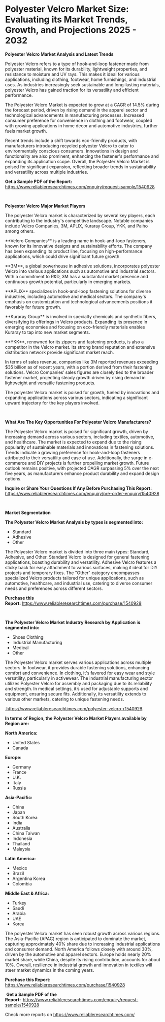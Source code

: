 <p><h1>Polyester Velcro Market Size: Evaluating its Market Trends, Growth, and Projections 2025 - 2032</h1></p><p><strong>Polyester Velcro Market Analysis and Latest Trends</strong></p>
<p><p>Polyester Velcro refers to a type of hook-and-loop fastener made from polyester material, known for its durability, lightweight properties, and resistance to moisture and UV rays. This makes it ideal for various applications, including clothing, footwear, home furnishings, and industrial uses. As industries increasingly seek sustainable and long-lasting materials, polyester Velcro has gained traction for its versatility and efficient performance.</p><p>The Polyester Velcro Market is expected to grow at a CAGR of 14.5% during the forecast period, driven by rising demand in the apparel sector and technological advancements in manufacturing processes. Increased consumer preference for convenience in clothing and footwear, coupled with growing applications in home decor and automotive industries, further fuels market growth. </p><p>Recent trends include a shift towards eco-friendly products, with manufacturers introducing recycled polyester Velcro to cater to environmentally conscious consumers. Innovations in design and functionality are also prominent, enhancing the fastener's performance and expanding its application scope. Overall, the Polyester Velcro Market is poised for significant expansion, reflecting broader trends in sustainability and versatility across multiple industries.</p></p>
<p><strong>Get a Sample PDF of the Report:&nbsp;</strong> <a href="https://www.reliableresearchtimes.com/enquiry/request-sample/1540928?utm_campaign=3311&utm_medium=2&utm_source=Github&utm_content=ia&utm_term=05042025&utm_id=polyester-velcro">https://www.reliableresearchtimes.com/enquiry/request-sample/1540928</a></p>
<p>&nbsp;</p>
<p><strong>Polyester Velcro Major Market Players</strong></p>
<p><p>The polyester Velcro market is characterized by several key players, each contributing to the industry's competitive landscape. Notable companies include Velcro Companies, 3M, APLIX, Kuraray Group, YKK, and Paiho among others.</p><p>**Velcro Companies** is a leading name in hook-and-loop fasteners, known for its innovative designs and sustainability efforts. The company has been expanding its product line, focusing on high-performance applications, which could drive significant future growth.</p><p>**3M**, a global powerhouse in adhesive solutions, incorporates polyester Velcro into various applications such as automotive and industrial sectors. With a commitment to R&D, 3M has a substantial market presence and continuous growth potential, particularly in emerging markets.</p><p>**APLIX** specializes in hook-and-loop fastening solutions for diverse industries, including automotive and medical sectors. The company's emphasis on customization and technological advancements positions it favorably for future growth. </p><p>**Kuraray Group** is involved in specialty chemicals and synthetic fibers, diversifying its offerings in Velcro products. Expanding its presence in emerging economies and focusing on eco-friendly materials enables Kuraray to tap into new market segments.</p><p>**YKK**, renowned for its zippers and fastening products, is also a competitor in the Velcro market. Its strong brand reputation and extensive distribution network provide significant market reach.</p><p>In terms of sales revenue, companies like 3M reported revenues exceeding $35 billion as of recent years, with a portion derived from their fastening solutions. Velcro Companies’ sales figures are closely tied to the broader fastener market, projecting steady growth driven by rising demand in lightweight and versatile fastening products.</p><p>The polyester Velcro market is poised for growth, fueled by innovations and expanding applications across various sectors, indicating a significant upward trajectory for the key players involved.</p></p>
<p>&nbsp;</p>
<p><strong>What Are The Key Opportunities For Polyester Velcro Manufacturers?</strong></p>
<p><p>The Polyester Velcro market is poised for significant growth, driven by increasing demand across various sectors, including textiles, automotive, and healthcare. The market is expected to expand due to the rising popularity of sustainable materials and innovations in fastening solutions. Trends indicate a growing preference for hook-and-loop fasteners attributed to their versatility and ease of use. Additionally, the surge in e-commerce and DIY projects is further propelling market growth. Future outlook remains positive, with projected CAGR surpassing 5% over the next five years, as manufacturers enhance product durability and expand design options.</p></p>
<p><strong>Inquire or Share Your Questions If Any Before Purchasing This Report:</strong> <a href="https://www.reliableresearchtimes.com/enquiry/pre-order-enquiry/1540928?utm_campaign=3311&utm_medium=2&utm_source=Github&utm_content=ia&utm_term=05042025&utm_id=polyester-velcro">https://www.reliableresearchtimes.com/enquiry/pre-order-enquiry/1540928</a></p>
<p>&nbsp;</p>
<p><strong>Market Segmentation</strong></p>
<p><strong>The Polyester Velcro Market Analysis by types is segmented into:</strong></p>
<p><ul><li>Standard</li><li>Adhesive</li><li>Other</li></ul></p>
<p><p>The Polyester Velcro market is divided into three main types: Standard, Adhesive, and Other. Standard Velcro is designed for general fastening applications, boasting durability and versatility. Adhesive Velcro features a sticky back for easy attachment to various surfaces, making it ideal for DIY projects and temporary fixes. The "Other" category encompasses specialized Velcro products tailored for unique applications, such as automotive, healthcare, and industrial use, catering to diverse consumer needs and preferences across different sectors.</p></p>
<p><strong>Purchase this Report:&nbsp;</strong><a href="https://www.reliableresearchtimes.com/purchase/1540928?utm_campaign=3311&utm_medium=2&utm_source=Github&utm_content=ia&utm_term=05042025&utm_id=polyester-velcro">https://www.reliableresearchtimes.com/purchase/1540928</a></p>
<p>&nbsp;</p>
<p><strong>The Polyester Velcro Market Industry Research by Application is segmented into:</strong></p>
<p><ul><li>Shoes Clothing</li><li>Industrial Manufacturing</li><li>Medical</li><li>Other</li></ul></p>
<p><p>The Polyester Velcro market serves various applications across multiple sectors. In footwear, it provides durable fastening solutions, enhancing comfort and convenience. In clothing, it's favored for easy wear and style versatility, particularly in activewear. The industrial manufacturing sector utilizes Polyester Velcro for assembly and packaging due to its reliability and strength. In medical settings, it’s used for adjustable supports and equipment, ensuring secure fits. Additionally, its versatility extends to various other markets, catering to unique fastening needs.</p></p>
<p><a href="https://www.reliableresearchtimes.com/polyester-velcro-r1540928?utm_campaign=3311&utm_medium=2&utm_source=Github&utm_content=ia&utm_term=05042025&utm_id=polyester-velcro">&nbsp;https://www.reliableresearchtimes.com/polyester-velcro-r1540928</a></p>
<p><strong>In terms of Region, the Polyester Velcro Market Players available by Region are:</strong></p>
<p>
    <p> <strong> North America: </strong>
        <ul>
            <li>United States</li>
            <li>Canada</li>
        </ul>
        </p> 
    <p> <strong> Europe: </strong>
        <ul>
            <li>Germany</li>
            <li>France</li>
            <li>U.K.</li>
            <li>Italy</li>
            <li>Russia</li>
        </ul>
        </p> 
    <p> <strong> Asia-Pacific: </strong>
        <ul>
            <li>China</li>
            <li>Japan</li>
            <li>South Korea</li>
            <li>India</li>
            <li>Australia</li>
            <li>China Taiwan</li>
            <li>Indonesia</li>
            <li>Thailand</li>
            <li>Malaysia</li>
        </ul>
        </p> 
    <p> <strong> Latin America: </strong>
        <ul>
            <li>Mexico</li>
            <li>Brazil</li>
            <li>Argentina Korea</li>
            <li>Colombia</li>
        </ul>
        </p> 
    <p> <strong> Middle East & Africa: </strong>
        <ul>
            <li>Turkey</li>
            <li>Saudi</li>
            <li>Arabia</li>
            <li>UAE</li>
            <li>Korea</li>
        </ul>
    </p>
    </p>
<p><p>The polyester Velcro market has seen robust growth across various regions. The Asia-Pacific (APAC) region is anticipated to dominate the market, capturing approximately 40% share due to increasing industrial applications and consumer demand. North America follows closely with around 30%, driven by the automotive and apparel sectors. Europe holds nearly 20% market share, while China, despite its rising contribution, accounts for about 10%. Overall, resilience in industrial growth and innovation in textiles will steer market dynamics in the coming years.</p></p>
<p><strong>Purchase this Report: </strong><a href="https://www.reliableresearchtimes.com/purchase/1540928?utm_campaign=3311&utm_medium=2&utm_source=Github&utm_content=ia&utm_term=05042025&utm_id=polyester-velcro">https://www.reliableresearchtimes.com/purchase/1540928</a></p>
<p>&nbsp;<strong>Get a Sample PDF of the Report:&nbsp;&nbsp;</strong><a href="https://www.reliableresearchtimes.com/enquiry/request-sample/1540928?utm_campaign=3311&utm_medium=2&utm_source=Github&utm_content=ia&utm_term=05042025&utm_id=polyester-velcro">https://www.reliableresearchtimes.com/enquiry/request-sample/1540928</a></p>
<p><strong></strong></p>
<p>Check more reports on <a href="https://www.reliableresearchtimes.com/?utm_campaign=3311&utm_medium=2&utm_source=Github&utm_content=ia&utm_term=05042025&utm_id=polyester-velcro">https://www.reliableresearchtimes.com/</a></p>